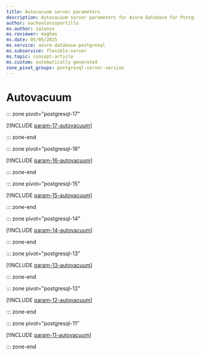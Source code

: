 ```yaml
---
title: Autovacuum server parameters
description: Autovacuum server parameters for Azure Database for PostgreSQL flexible server.
author: nachoalonsoportillo
ms.author: ialonso
ms.reviewer: maghan
ms.date: 05/05/2025
ms.service: azure-database-postgresql
ms.subservice: flexible-server
ms.topic: concept-article
ms.custom: automatically generated
zone_pivot_groups: postgresql-server-version
---
```

# Autovacuum


::: zone pivot="postgresql-17"

[!INCLUDE [param-17-autovacuum](./includes/param-17-autovacuum.md)]

::: zone-end


::: zone pivot="postgresql-16"

[!INCLUDE [param-16-autovacuum](./includes/param-16-autovacuum.md)]

::: zone-end


::: zone pivot="postgresql-15"

[!INCLUDE [param-15-autovacuum](./includes/param-15-autovacuum.md)]

::: zone-end


::: zone pivot="postgresql-14"

[!INCLUDE [param-14-autovacuum](./includes/param-14-autovacuum.md)]

::: zone-end


::: zone pivot="postgresql-13"

[!INCLUDE [param-13-autovacuum](./includes/param-13-autovacuum.md)]

::: zone-end


::: zone pivot="postgresql-12"

[!INCLUDE [param-12-autovacuum](./includes/param-12-autovacuum.md)]

::: zone-end


::: zone pivot="postgresql-11"

[!INCLUDE [param-11-autovacuum](./includes/param-11-autovacuum.md)]

::: zone-end


